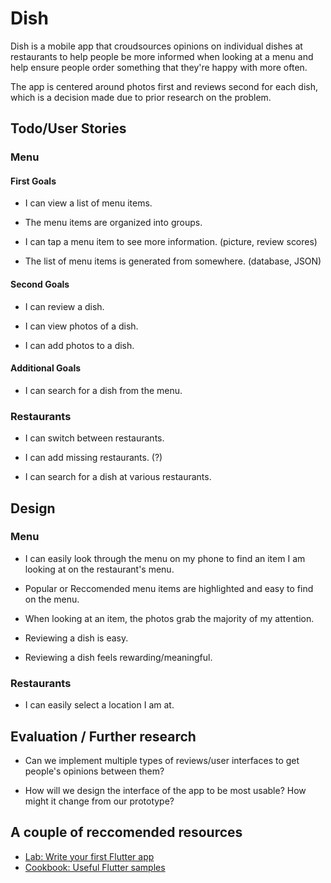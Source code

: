 # Dish

Dish is a mobile app that croudsources opinions on individual dishes at restaurants to help people be more informed when looking at a menu and help ensure people order something that they're happy with more often.

The app is centered around photos first and reviews second for each dish, which is a decision made due to prior research on the problem.

## Todo/User Stories

### Menu

#### First Goals
 
* I can view a list of menu items.

* The menu items are organized into groups.

* I can tap a menu item to see more information. (picture, review scores)

* The list of menu items is generated from somewhere. (database, JSON)

#### Second Goals

* I can review a dish.

* I can view photos of a dish.

* I can add photos to a dish.

#### Additional Goals

* I can search for a dish from the menu.

### Restaurants
* I can switch between restaurants.

* I can add missing restaurants. (?)

* I can search for a dish at various restaurants.

## Design

### Menu

* I can easily look through the menu on my phone to find an item I am looking at on the restaurant's menu.

* Popular or Reccomended menu items are highlighted and easy to find on the menu.

* When looking at an item, the photos grab the majority of my attention.

* Reviewing a dish is easy.

* Reviewing a dish feels rewarding/meaningful.

### Restaurants

* I can easily select a location I am at.

## Evaluation / Further research

* Can we implement multiple types of reviews/user interfaces to get people's opinions between them?

* How will we design the interface of the app to be most usable? How might it change from our prototype?



## A couple of reccomended resources

- [Lab: Write your first Flutter app](https://flutter.dev/docs/get-started/codelab)
- [Cookbook: Useful Flutter samples](https://flutter.dev/docs/cookbook)
